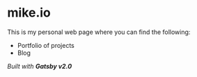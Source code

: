 # mike.io

This is my personal web page where you can find the following:

  * Portfolio of projects
  * Blog



*Built with **Gatsby v2.0***